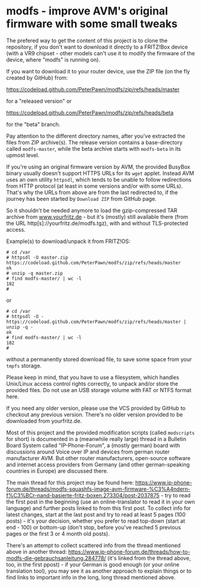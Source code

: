 # modfs - improve AVM's original firmware with some small tweaks

The prefered way to get the content of this project is to clone the repository, if you don't want to download it directly to a FRITZ!Box device (with a VR9 chipset - other models can't use it to modify the firmware of the device, where "modfs" is running on).

If you want to download it to your router device, use the ZIP file (on the fly created by GitHub) from:

<https://codeload.github.com/PeterPawn/modfs/zip/refs/heads/master>

for a "released version" or

<https://codeload.github.com/PeterPawn/modfs/zip/refs/heads/beta>

for the "beta" branch.

Pay attention to the different directory names, after you've extracted the files from ZIP archive(s). The release version contains a base-directory called `modfs-master`, while the beta archive starts with `modfs-beta` in its upmost level.

If you're using an original firmware version by AVM, the provided BusyBox binary usually doesn't support HTTPS URLs for its `wget` applet. Instead AVM uses an own utility `httpsdl`, which tends to be unable to follow redirections from HTTP protocol (at least in some versions and/or with some URLs). That's why the URLs from above are from the last redirected to, if the journey has been started by `Download ZIP` from GitHub page.

So it shouldn't be needed anymore to load the gzip-compressed TAR archive from www.yourfritz.de - but it's (mostly) still available there (from the URL http[s]://yourfritz.de/modfs.tgz), with and without TLS-protected access.

Example(s) to download/unpack it from FRITZ!OS:

```shell
# cd /var
# httpsdl -O master.zip https://codeload.github.com/PeterPawn/modfs/zip/refs/heads/master
ok
# unzip -q master.zip
# find modfs-master/ | wc -l
182
#
```

or

```shell
# cd /var
# httpsdl -O - https://codeload.github.com/PeterPawn/modfs/zip/refs/heads/master | unzip -q -
ok
# find modfs-master/ | wc -l
182
#
```

without a permanently stored download file, to save some space from your `tmpfs` storage.

Please keep in mind, that you have to use a filesystem, which handles Unix/Linux access control rights correctly, to unpack and/or store the provided files. Do not use an USB storage volume with FAT or NTFS format here.

If you need any older version, please use the VCS provided by GitHub to checkout any previous version. There's no older version provided to be downloaded from yourfritz.de.

Most of this project and the provided modification scripts (called `modscripts` for short) is documented in a (meanwhile really large) thread in a Bulletin Board System called "IP-Phone-Forum", a (mostly german) board with discussions around Voice over IP and devices from german router manufacturer AVM. But other router manufacturers, open-source software and internet access providers from Germany (and other german-speaking countries in Europe) are discussed there.

The main thread for this project may be found here: <https://www.ip-phone-forum.de/threads/modfs-squashfs-image-avm-firmware-%C3%A4ndern-f%C3%BCr-nand-basierte-fritz-boxen.273304/post-2037875> - try to read the first post in the beginning (use an online-translator to read it in your own language) and further posts linked to from this first post. To collect info for latest changes, start at the last post and try to read at least 5 pages (100 posts) - it's your decision, whether you prefer to read top-down (start at end - 100) or bottom-up (don't stop, before you've reached 5 previous pages or the first 3 or 4 month old posts).

There's an attempt to collect scattered info from the thread mentioned above in another thread: <https://www.ip-phone-forum.de/threads/how-to-modfs-die-gebrauchsanleitung.284778/> (it's linked from the thread above, too, in the first ppost) - if your German is good enough (or your online translation tool), you may see it as another approach to explain things or to find links to important info in the long, long thread mentioned above.

